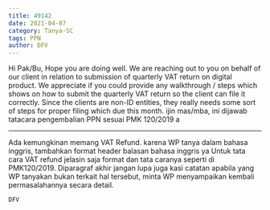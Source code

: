 ```yaml
---
title: 49142
date: 2021-04-07
category: Tanya-SC
tags: PPN
author: DFV
---
```


Hi Pak/Bu, Hope you are doing well. We are reaching out to you on behalf of our client in relation to submission of quarterly VAT return on digital product. We appreciate if you could provide any walkthrough / steps which shows on how to submit the quarterly VAT return so the client can file it correctly. Since the clients are non-ID entities, they really needs some sort of steps for proper filing which due this month. ijin mas/mba, ini dijawab tatacara pengembalian PPN sesuai PMK 120/2019 a

---

Ada kemungkinan memang VAT Refund. karena WP tanya dalam bahasa inggris, tambahkan format header balasan bahasa inggris ya Untuk tata cara VAT refund jelasin saja format dan tata caranya seperti di PMK120/2019. Diparagraf akhir jangan lupa juga kasi catatan apabila yang WP tanyakan bukan terkait hal tersebut, minta WP menyampaikan kembali permasalahannya secara detail.

`DFV`
